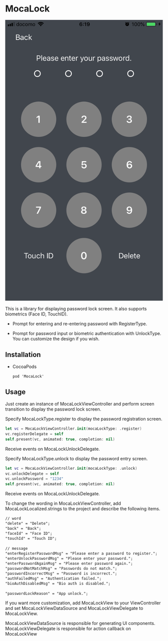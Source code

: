 # MocaLock

![](images/mocalock_01.png)

This is a library for displaying password lock screen. It also supports biometrics (Face ID, TouchID).

- Prompt for entering and re-entering password with RegisterType. 

- Prompt for password input or biometric authentication with UnlockType.
  You can customize the design if you wish.

## Installation

- CocoaPods

  ```:Podfile
  pod 'MocaLock'
  ```

  

## Usage

Just create an instance of MocaLockViewController and perform screen transition to display the password lock screen.



Specify MocaLockType.register to display the password registration screen.

```Swift:ViewController.swift
let vc = MocaLockViewController.init(mocaLockType: .register)
vc.registerDelegate = self
self.present(vc, animated: true, completion: nil)
```

Receive events on MocaLockUnlockDelegate.



Specify MocaLockType.unlock to display the password entry screen.

```Swift:ViewController.swift
let vc = MocaLockViewController.init(mocaLockType: .unlock)
vc.unlockDelegate = self
vc.unlockPassword = "1234"
self.present(vc, animated: true, completion: nil)
```

Receive events on MocaLockUnlockDelegate.



To change the wording in MocaLockViewController, add MocaLockLocalized.strings to the project and describe the following items.

```strings:MocaLockLocalized.strings
// word
"delete" = "Delete";
"back" = "Back";
"faceId" = "Face ID";
"touchId" = "Touch ID";

// message
"enterRegisterPasswordMsg" = "Please enter a password to register.";
"enterUnlockPasswordMsg" = "Please enter your password.";
"enterPasswordAgainMsg" = "Please enter password again.";
"passwordNotMatchMsg" = "Passwords do not match.";
"passwordIncorrectMsg" = "Password is incorrect.";
"authFailedMsg" = "Authentication failed.";
"bioAuthDisabledMsg" = "Bio auth is disabled.";

"passwordLockReason" = "App unlock.";
```



If you want more customization, add MocaLockView to your ViewController and set MocaLockViewDataSource and MocaLockViewDelegate to MocaLockView.

MocaLockViewDataSource is responsible for generating UI components.
MocaLockViewDelegate is responsible for action callback on MocaLockView
